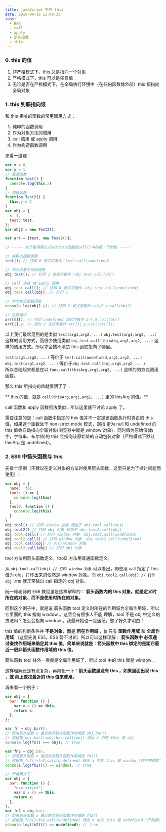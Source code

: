 ```yaml
---
title: javaScript 中的 this
date: 2019-04-16 11:49:33
tags:
  - ES6
  - call
  - apply
  - 箭头函数
  - this
---
```


### 0. this 的值

1. 非严格模式下，this 总是指向一个对象
2. 严格模式下，this 可以是任意值
3. 无论是否在严格模式下，在全局执行环境中（在任何函数体外部）this 都指向全局对象

### 1. this 到底指向谁

和 this 相关的函数的常用调用方式：

1. 纯粹的函数调用
2. 作为对象方法的调用
3. call 调用 或 apply 调用
4. 作为构造函数调用

来看一道题：

```javascript
var x = 0
var y = 1
// 普通函数
function test() {
  console.log(this.x)
}
// 构造函数
function Test2() {
  this.y = 2
}
var obj = {
  x: 1,
  test: test,
};
var obj2 = new Test2();

var arr = [test, new Test2()];

// ----- 以下各调用方式中的this值就是call()中的第一个参数 -----

// 纯粹的函数调用
test(); // 打印 0 该式可看作：test.call(undefined)

// 作为对象方法的调用
obj.test(); // 打印 1 该式可看作：obj.test.call(obj)

// call 调用 或 apply 调用
obj.test.call(); // 打印 0 该式可看作：obj.test.call(undefined)
obj.test.call(obj); // 打印 1

// 作为构造函数调用
console.log(obj2.y); // 打印 2 该式可看作：obj2.y.call(obj2)

// 在数组中
arr[0](); // 打印 undefined 该式可看作 arr.0.call(arr)
arr[1].y; // 值为 2 该式可看作 arr[1].y.call(arr[1])
```

以上我们最常见到的是类似 `test(arg1,arg2, ...)` `obj.test(arg1,arg2, ...)` 这样的调用方式，而很少使用类似
`obj.test.call(thisArg,arg1,arg2, ...)` 这样的调用方式。所以才会搞不清楚 this 到底指向了哪里。

`test(arg1,arg2, ...)` 等价于 `test.call(undefined,arg1,arg2, ...)`  
`obj.test(arg1,arg2, ...)` 等价于`obj.test.call(obj,arg1,arg2, ...)`  
所以总结起来都是在以 `func.call(thisArg,arg1,arg2, ...)` 这样的的方式调用函数。

那么 this 所指向的值就很明了了：

** this 的值，就是 `call(thisArg,arg1,arg2, ...)` 里的 thisArg 的值。**

call 函数和 apply 函数用法类似，所以这里就不讨论 apply 了。

需要注意的是：call 函数中指定的 this 值并不一定是该函数执行时真正的 this 值，如果这个函数处于 non-strict mode 模式，则指
定为 null 和 undefined 的 this 值会自动指向全局对象(浏览器中就是 window 对象)，同时值为原始值(数字，字符串，布尔值)的
this 会指向该原始值的自动包装对象（严格模式下默认 thisArg 是 undefined）。

### 2. ES6 中箭头函数与 this

先看个示例（不建议在定义对象的方法时使用箭头函数，这里只是为了探讨问题而使用）：

```javascript
var obj = {
  name: 'fpc',
  tool: () => {
    console.log(this)
  },
  tool2: function () {
    console.log(this)
  }
}
obj.tool() // 打印 window 对象 相当于 obj.tool.call(obj)
obj.tool2() // 打印 obj 对象 相当于 obj.tool2.call(obj)
obj.tool.call() // 打印 window 对象  obj.tool.call(undefined)
obj.tool2.call() // 打印 window 对象  obj.tool2.call(undefined)
obj.tool.call(obj) // 打印 window 对象
obj.tool2.call(obj) // 打印 obj 对象
```

tool 方法用箭头函数定义，tool2 方法用普通函数定义。

从 `obj.tool.call(obj) // 打印 window 对象` 可以看出，即使用 call 指定了 this 值为 obj，打印出来的依然是 window 对象。而
`obj.tool2.call(obj) // 打印 obj 对象` 就正常输出 call 指定的 obj 对象。

阮一峰老师的 ES6 教程里是这样解释的： **箭头函数内的 this 对象，就是定义时所在的对象，而不是使用时所在的对象。**

回到这个例子中，就是说 箭头函数 tool 定义时所在的作用域为全局作用域，所以它里面的 this 指向 window 。这里会有很多人不能
理解，tool 不是 obj 中定义的方法吗？怎么会指向 window 。我最开始也一脸迷茫，想了好久才明白：

this 值的判断条件并 **不是对象**，而是 **所在作用域** ，js 只有 **函数作用域**
和 **全局作用域** （这里先说 ES5，ES6 暂不讨论）所以可以这样理解： **箭头函数中
必须通过查找作用域来确定其 this 值，简单来说就是：箭头函数中 this 绑定的是距它最
近一层非箭头函数作用域的 this 值。**

箭头函数 tool 往外一层就是全局作用域了，所以 tool 中的 this 就是 window 。

这样理解还是有点复杂，再简化一下：**箭头函数里没有 this ，如果里面出现 this ，就
向上查找最近的 this 值来使用。**

再来看一个例子：

```js
var obj = {
  bar: function () {
    var x = () => this;
    return x;
  },
};

var fn = obj.bar();
// 距离箭头函数 x 最近的非箭头函数作用域是 obj.bar()
// 再根据 obj.bar()≈obj.bar.call(obj) 得出 x 中的 this 是 obj
console.log(fn() === obj); // true

var fn2 = obj.bar;
// 距离箭头函数 x 最近的非箭头函数作用域是 fn2()
// 再根据 fn2()≈fn2.call(undefined) 得出 x 中的 this 是 window (非严格模式下)
console.log(fn2()() == window); // true

// 严格模式下
var obj = {
  bar: function () {
    "use strict";
    var x = () => this;
    return x;
  },
};
var fn2 = obj.bar;
// 距离箭头函数 x 最近的非箭头函数作用域是 fn2()
// 再根据 fn2()≈fn2.call(undefined) 得出 x 中的 this 是 undefined (严格模式下)
console.log(fn2()() == undefined); // true
```
